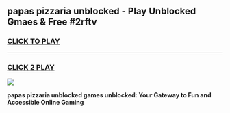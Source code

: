 
## papas pizzaria unblocked - Play Unblocked Gmaes & Free #2rftv
<h3>
<a href="https://news.freeplayer.one?title=papas_pizzaria_unblocked&ref=24F">CLICK TO PLAY</a></h3>
<hr>

<h3>
<a href="https://news.freeplayer.one?title=papas_pizzaria_unblocked&ref=24F">CLICK 2 PLAY</a>
  
</h3>

<a href="https://news.freeplayer.one?title=papas_pizzaria_unblocked&ref=24F/"><img src="https://clearcache.store/games.png"></a>


**papas pizzaria unblocked games unblocked: Your Gateway to Fun and Accessible Online Gaming**
